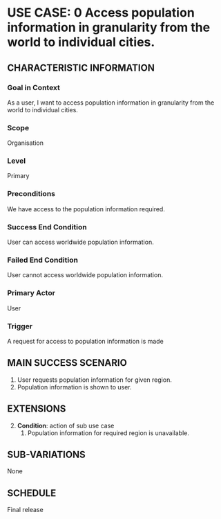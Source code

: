 # USE CASE: 0 Access population information in granularity from the world to individual cities.

## CHARACTERISTIC INFORMATION

### Goal in Context
As a user, I want to access population information in granularity from the world to individual cities.

### Scope
Organisation

### Level
Primary

### Preconditions

We have access to the population information required.

### Success End Condition

User can access worldwide population information.

### Failed End Condition

User cannot access worldwide population information.


### Primary Actor

User

### Trigger

A request for access to population information is made

## MAIN SUCCESS SCENARIO

1. User requests population information for given region.
2. Population information is shown to user.

## EXTENSIONS


2. **Condition**: action of sub use case
	1. Population information for required region is unavailable.

## SUB-VARIATIONS

None

## SCHEDULE

Final release